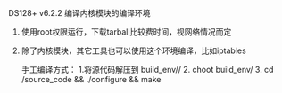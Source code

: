 DS128+ v6.2.2 编译内核模块的编译环境

1. 使用root权限运行，下载tarball比较费时间，视网络情况而定

2. 除了内核模块，其它工具也可以使用这个环境编译，比如iptables

   手工编译方式： 
          1.将源代码解压到  build_env/<platform>/
          2. choot build_env/<platform>
          3. cd /source_code && ./configure && make
